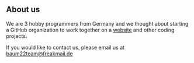 ## About us

We are 3 hobby programmers from Germany and we thought about starting a GitHub organization to work together on a [website](https://baum22team.github.io) and other coding projects.  

If you would like to contact us, please email us at baum22team@freakmail.de  
